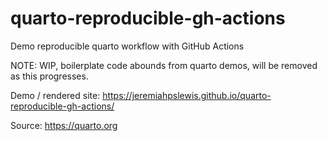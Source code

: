 # quarto-reproducible-gh-actions
Demo reproducible quarto workflow with GitHub Actions


NOTE: WIP, boilerplate code abounds from quarto demos, will be removed as this progresses.

Demo / rendered site: https://jeremiahpslewis.github.io/quarto-reproducible-gh-actions/

Source: https://quarto.org
